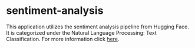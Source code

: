# sentiment-analysis
This application utilizes the sentiment analysis pipeline from Hugging Face.
It is categorized under the Natural Language Processing: Text Classification.
For more information click [here](https://huggingface.co/tasks/text-classification).
